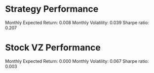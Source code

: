 # Strategy Performance
Monthly Expected Return: 0.008
Monthly Volatility: 0.039
Sharpe ratio: 0.207
# Stock VZ Performance
Monthly Expected Return: 0.000
Monthly Volatility: 0.067
Sharpe ratio: 0.003
